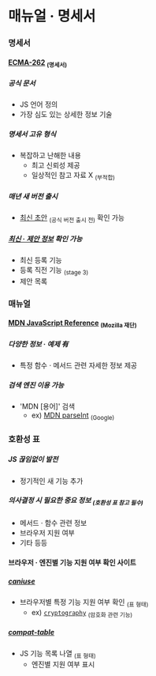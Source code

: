 매뉴얼 · 명세서
====

### 명세서

#### [ECMA-262](https://ecma-international.org/publications-and-standards/standards/ecma-262/) <sub>(명세서)</sub>

##### 공식 문서
- JS 언어 정의
- 가장 심도 있는 상세한 정보 기술

##### 명세서 고유 형식
- 복잡하고 난해한 내용
  - 최고 신뢰성 제공
  - 일상적인 참고 자료 X <sub>(부적합)</sub>

##### 매년 새 버전 출시
- [최신 초안](https://tc39.es/ecma262/) <sub>(공식 버전 출시 전)</sub> 확인 가능

##### [최신 · 제안 정보](https://github.com/tc39/proposals) 확인 가능
- 최신 등록 기능
- 등록 직전 기능 <sub>(stage 3)</sub>
- 제안 목록

### 매뉴얼

#### [MDN JavaScript Reference](https://developer.mozilla.org/en-US/docs/Web/JavaScript/Reference) <sub>(Mozilla 재단)</sub>

##### 다양한 정보 · 예제 有
- 특정 함수 · 메서드 관련 자세한 정보 제공

##### 검색 엔진 이용 가능
- 'MDN \[용어\]' 검색
  - ex\) [MDN parseInt](https://google.com/search?q=MDN+parseInt) <sub>(Google)</sub>

### 호환성 표

##### JS 끊임없이 발전
- 정기적인 새 기능 추가

##### 의사결정 시 필요한 중요 정보 <sub>(호환성 표 참고 필수)</sub>
- 메서드 · 함수 관련 정보
- 브라우저 지원 여부
- 기타 등등

#### 브라우저 · 엔진별 기능 지원 여부 확인 사이트

##### [caniuse](http://caniuse.com)
- 브라우저별 특정 기능 지원 여부 확인 <sub>(표 형태)</sub>
  - ex\) [`cryptography`](http://caniuse.com/#feat=cryptography) <sub>(암호화 관련 기능)</sub>

##### [compat-table](https://kangax.github.io/compat-table)
- JS 기능 목록 나열 <sub>(표 형태)</sub>
  - 엔진별 지원 여부 표시

